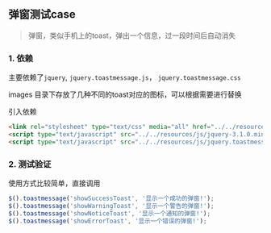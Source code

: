 ## 弹窗测试case
> 弹窗，类似手机上的toast，弹出一个信息，过一段时间后自动消失

### 1. 依赖

主要依赖了`jquery`, `jquery.toastmessage.js`， `jquery.toastmessage.css`


images 目录下存放了几种不同的toast对应的图标，可以根据需要进行替换


引入依赖

```html
<link rel="stylesheet" type="text/css" media="all" href="../../resources/css/jquery.toastmessage.css" />
<script type="text/javascript" src="../../resources/js/jquery-3.1.0.min.js" ></script>
<script type="text/javascript" src="../../resources/js/jquery.toastmessage.js" ></script>
```


### 2. 测试验证

使用方式比较简单，直接调用

```js
$().toastmessage('showSuccessToast', '显示一个成功的弹窗!');
$().toastmessage('showWarningToast', '显示一个警告的弹窗!');
$().toastmessage('showNoticeToast', '显示一个通知的弹窗!');
$().toastmessage('showErrorToast', '显示一个错误的弹窗!');
```

